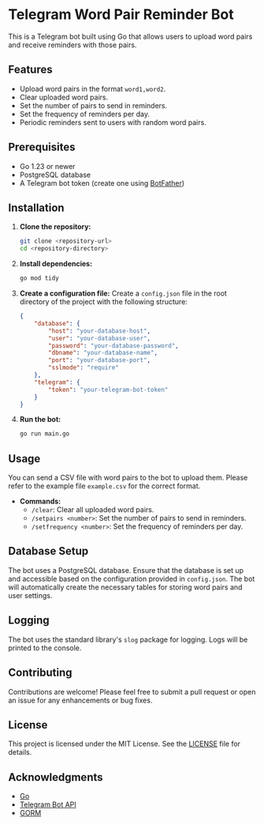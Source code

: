 # Telegram Word Pair Reminder Bot

This is a Telegram bot built using Go that allows users to upload word pairs and receive reminders with those pairs.

## Features

- Upload word pairs in the format `word1,word2`.
- Clear uploaded word pairs.
- Set the number of pairs to send in reminders.
- Set the frequency of reminders per day.
- Periodic reminders sent to users with random word pairs.

## Prerequisites

- Go 1.23 or newer
- PostgreSQL database
- A Telegram bot token (create one using [BotFather](https://core.telegram.org/bots#botfather))

## Installation

1. **Clone the repository:**
   ```bash
   git clone <repository-url>
   cd <repository-directory>
   ```

2. **Install dependencies:**
   ```bash
   go mod tidy
   ```

3. **Create a configuration file:**
   Create a `config.json` file in the root directory of the project with the following structure:
   ```json
   {
       "database": {
           "host": "your-database-host",
           "user": "your-database-user",
           "password": "your-database-password",
           "dbname": "your-database-name",
           "port": "your-database-port",
           "sslmode": "require"
       },
       "telegram": {
           "token": "your-telegram-bot-token"
       }
   }
   ```

4. **Run the bot:**
   ```bash
   go run main.go
   ```

## Usage

You can send a CSV file with word pairs to the bot to upload them. Please refer to the example file `example.csv` for the correct format.

- **Commands:**
  - `/clear`: Clear all uploaded word pairs.
  - `/setpairs <number>`: Set the number of pairs to send in reminders.
  - `/setfrequency <number>`: Set the frequency of reminders per day.

## Database Setup

The bot uses a PostgreSQL database. Ensure that the database is set up and accessible based on the configuration provided in `config.json`. The bot will automatically create the necessary tables for storing word pairs and user settings.

## Logging

The bot uses the standard library's `slog` package for logging. Logs will be printed to the console.

## Contributing

Contributions are welcome! Please feel free to submit a pull request or open an issue for any enhancements or bug fixes.

## License

This project is licensed under the MIT License. See the [LICENSE](LICENSE) file for details.

## Acknowledgments

- [Go](https://golang.org/)
- [Telegram Bot API](https://core.telegram.org/bots/api)
- [GORM](https://gorm.io/)
